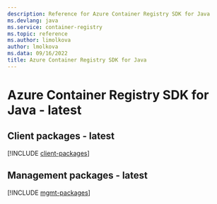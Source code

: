 ```yaml
---
description: Reference for Azure Container Registry SDK for Java
ms.devlang: java
ms.service: container-registry
ms.topic: reference
ms.author: limolkova
author: lmolkova
ms.data: 09/16/2022
title: Azure Container Registry SDK for Java
---
```

# Azure Container Registry SDK for Java - latest

## Client packages - latest
[!INCLUDE [client-packages](container-registry-client-index.md)]
## Management packages - latest
[!INCLUDE [mgmt-packages](container-registry-mgmt-index.md)]